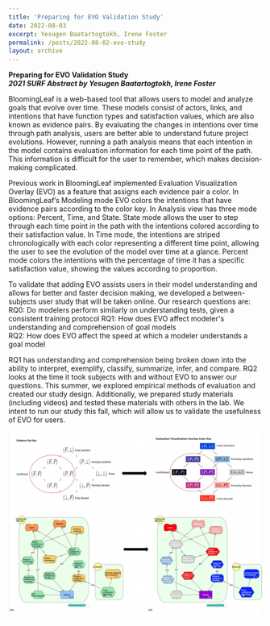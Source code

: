 ```yaml
---
title: 'Preparing for EVO Validation Study'
date: 2022-08-03
excerpt: Yesugen Baatartogtokh, Irene Foster
permalink: /posts/2022-08-02-evo-study
layout: archive
---
```


**Preparing for EVO Validation Study**  
**_2021 SURF Abstract by Yesugen Baatartogtokh, Irene Foster_**

BloomingLeaf is a web-based tool that allows users to model and analyze goals that evolve over time. These models consist of actors, links, and intentions that have function types and satisfaction values, which are also known as evidence pairs. By evaluating the changes in intentions over time through path analysis, users are better able to understand future project evolutions. However, running a path analysis means that each intention in the model contains evaluation information for each time point of the path. This information is difficult for the user to remember, which makes decision-making complicated.

Previous work in BloomingLeaf implemented Evaluation Visualization Overlay (EVO) as a feature that  assigns each evidence pair a color. In BloomingLeaf’s Modeling mode EVO colors the intentions that have evidence pairs according to the color key. In Analysis view has three mode options: Percent, Time, and State. State mode allows the user to step through each time point in the path with the intentions colored according to their satisfaction value. In Time mode, the intentions are striped chronologically with each color representing a different time point, allowing the user to see the evolution of the model over time at a glance. Percent mode colors the intentions with the percentage of time it has a specific satisfaction value, showing the values according to proportion.

To validate that adding EVO assists users in their model understanding and allows for better and faster decision making, we developed a between-subjects user study that will be taken online. Our research questions are:
RQ0: Do modelers perform similarly on understanding tests, given a consistent training protocol	
RQ1: How does EVO affect modeler's understanding and comprehension of goal models	
RQ2: How does EVO affect the speed at which a modeler understands a goal model	

RQ1 has understanding and comprehension being broken down into the ability to interpret, exemplify, classify, summarize, infer, and compare. RQ2 looks at the time it took subjects with and without EVO to answer our questions.
This summer, we explored empirical methods of evaluation and created our study design. Additionally, we prepared study materials (including videos) and tested these materials with others in the lab.
We intent to run our study this fall, which will allow us to validate the usefulness of EVO for users.


<img src="/images/evo-study.png"
     alt="Evo Study Demonstration"
     />


